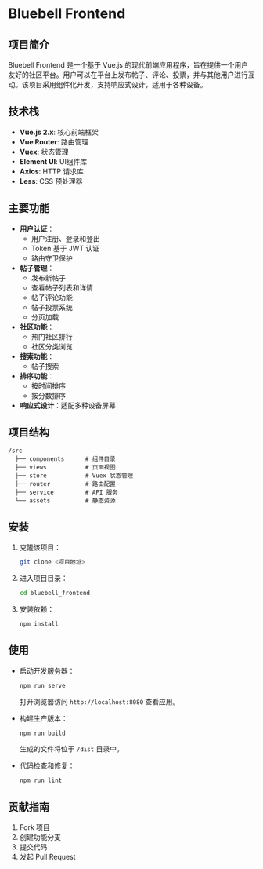 # Bluebell Frontend

## 项目简介
Bluebell Frontend 是一个基于 Vue.js 的现代前端应用程序，旨在提供一个用户友好的社区平台。用户可以在平台上发布帖子、评论、投票，并与其他用户进行互动。该项目采用组件化开发，支持响应式设计，适用于各种设备。

## 技术栈
- **Vue.js 2.x**: 核心前端框架
- **Vue Router**: 路由管理
- **Vuex**: 状态管理
- **Element UI**: UI组件库
- **Axios**: HTTP 请求库
- **Less**: CSS 预处理器

## 主要功能
- **用户认证**：
  - 用户注册、登录和登出
  - Token 基于 JWT 认证
  - 路由守卫保护
- **帖子管理**：
  - 发布新帖子
  - 查看帖子列表和详情
  - 帖子评论功能
  - 帖子投票系统
  - 分页加载
- **社区功能**：
  - 热门社区排行
  - 社区分类浏览
- **搜索功能**：
  - 帖子搜索
- **排序功能**：
  - 按时间排序
  - 按分数排序
- **响应式设计**：适配多种设备屏幕

## 项目结构
```
/src
  ├── components      # 组件目录
  ├── views           # 页面视图
  ├── store           # Vuex 状态管理
  ├── router          # 路由配置
  ├── service         # API 服务
  └── assets          # 静态资源
```

## 安装
1. 克隆该项目：
   ```bash
   git clone <项目地址>
   ```
2. 进入项目目录：
   ```bash
   cd bluebell_frontend
   ```
3. 安装依赖：
   ```bash
   npm install
   ```

## 使用
- 启动开发服务器：
  ```bash
  npm run serve
  ```
  打开浏览器访问 `http://localhost:8080` 查看应用。

- 构建生产版本：
  ```bash
  npm run build
  ```
  生成的文件将位于 `/dist` 目录中。

- 代码检查和修复：
  ```bash
  npm run lint
  ```

## 贡献指南

1. Fork 项目
2. 创建功能分支
3. 提交代码
4. 发起 Pull Request
